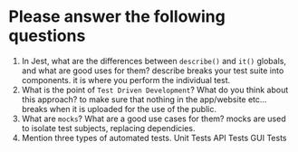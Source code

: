 # Please answer the following questions

1.  In Jest, what are the differences between `describe()` and `it()` globals, and what are good uses for them?
describe breaks your test suite into components. 
it is where you perform the individual test. 
2.  What is the point of `Test Driven Development`? What do you think about this approach?
to make sure that nothing in the app/website etc... breaks when it is uploaded for the use of the public.
3.  What are `mocks`? What are a good use cases for them?
mocks are used to isolate test subjects, replacing dependicies. 
4.  Mention three types of automated tests.
Unit Tests
API Tests
GUI Tests